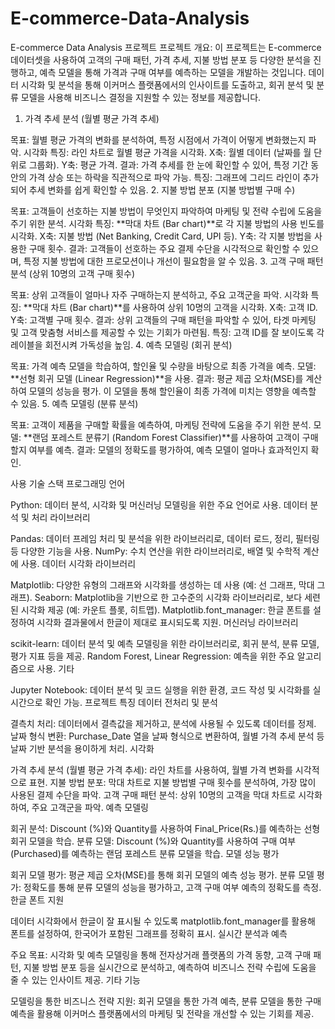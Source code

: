 # E-commerce-Data-Analysis


E-commerce Data Analysis 프로젝트 
프로젝트 개요: 이 프로젝트는 E-commerce 데이터셋을 사용하여 고객의 구매 패턴, 가격 추세, 지불 방법 분포 등 다양한 분석을 진행하고, 예측 모델을 통해 가격과 구매 여부를 예측하는 모델을 개발하는 것입니다. 데이터 시각화 및 분석을 통해 이커머스 플랫폼에서의 인사이트를 도출하고, 회귀 분석 및 분류 모델을 사용해 비즈니스 결정을 지원할 수 있는 정보를 제공합니다.

1. 가격 추세 분석 (월별 평균 가격 추세)

목표: 월별 평균 가격의 변화를 분석하여, 특정 시점에서 가격이 어떻게 변화했는지 파악.
시각화 특징:
라인 차트로 월별 평균 가격을 시각화.
X축: 월별 데이터 (날짜를 월 단위로 그룹화).
Y축: 평균 가격.
결과: 가격 추세를 한 눈에 확인할 수 있어, 특정 기간 동안의 가격 상승 또는 하락을 직관적으로 파악 가능.
특징: 그래프에 그리드 라인이 추가되어 추세 변화를 쉽게 확인할 수 있음.
2. 지불 방법 분포 (지불 방법별 구매 수)

목표: 고객들이 선호하는 지불 방법이 무엇인지 파악하여 마케팅 및 전략 수립에 도움을 주기 위한 분석.
시각화 특징:
**막대 차트 (Bar chart)**로 각 지불 방법의 사용 빈도를 시각화.
X축: 지불 방법 (Net Banking, Credit Card, UPI 등).
Y축: 각 지불 방법을 사용한 구매 횟수.
결과: 고객들이 선호하는 주요 결제 수단을 시각적으로 확인할 수 있으며, 특정 지불 방법에 대한 프로모션이나 개선이 필요함을 알 수 있음.
3. 고객 구매 패턴 분석 (상위 10명의 고객 구매 횟수)

목표: 상위 고객들이 얼마나 자주 구매하는지 분석하고, 주요 고객군을 파악.
시각화 특징:
**막대 차트 (Bar chart)**를 사용하여 상위 10명의 고객을 시각화.
X축: 고객 ID.
Y축: 고객별 구매 횟수.
결과: 상위 고객들의 구매 패턴을 파악할 수 있어, 타겟 마케팅 및 고객 맞춤형 서비스를 제공할 수 있는 기회가 마련됨.
특징: 고객 ID를 잘 보이도록 각 레이블을 회전시켜 가독성을 높임.
4. 예측 모델링 (회귀 분석)

목표: 가격 예측 모델을 학습하여, 할인율 및 수량을 바탕으로 최종 가격을 예측.
모델: **선형 회귀 모델 (Linear Regression)**을 사용.
결과: 평균 제곱 오차(MSE)를 계산하여 모델의 성능을 평가. 이 모델을 통해 할인율이 최종 가격에 미치는 영향을 예측할 수 있음.
5. 예측 모델링 (분류 분석)

목표: 고객이 제품을 구매할 확률을 예측하여, 마케팅 전략에 도움을 주기 위한 분석.
모델: **랜덤 포레스트 분류기 (Random Forest Classifier)**를 사용하여 고객이 구매할지 여부를 예측.
결과: 모델의 정확도를 평가하여, 예측 모델이 얼마나 효과적인지 확인.


사용 기술 스택
프로그래밍 언어

Python: 데이터 분석, 시각화 및 머신러닝 모델링을 위한 주요 언어로 사용.
데이터 분석 및 처리 라이브러리

Pandas: 데이터 프레임 처리 및 분석을 위한 라이브러리로, 데이터 로드, 정리, 필터링 등 다양한 기능을 사용.
NumPy: 수치 연산을 위한 라이브러리로, 배열 및 수학적 계산에 사용.
데이터 시각화 라이브러리

Matplotlib: 다양한 유형의 그래프와 시각화를 생성하는 데 사용 (예: 선 그래프, 막대 그래프).
Seaborn: Matplotlib을 기반으로 한 고수준의 시각화 라이브러리로, 보다 세련된 시각화 제공 (예: 카운트 플롯, 히트맵).
Matplotlib.font_manager: 한글 폰트를 설정하여 시각화 결과물에서 한글이 제대로 표시되도록 지원.
머신러닝 라이브러리

scikit-learn: 데이터 분석 및 예측 모델링을 위한 라이브러리로, 회귀 분석, 분류 모델, 평가 지표 등을 제공.
Random Forest, Linear Regression: 예측을 위한 주요 알고리즘으로 사용.
기타

Jupyter Notebook: 데이터 분석 및 코드 실행을 위한 환경, 코드 작성 및 시각화를 실시간으로 확인 가능.
프로젝트 특징
데이터 전처리 및 분석

결측치 처리: 데이터에서 결측값을 제거하고, 분석에 사용될 수 있도록 데이터를 정제.
날짜 형식 변환: Purchase_Date 열을 날짜 형식으로 변환하여, 월별 가격 추세 분석 등 날짜 기반 분석을 용이하게 처리.
시각화

가격 추세 분석 (월별 평균 가격 추세): 라인 차트를 사용하여, 월별 가격 변화를 시각적으로 표현.
지불 방법 분포: 막대 차트로 지불 방법별 구매 횟수를 분석하여, 가장 많이 사용된 결제 수단을 파악.
고객 구매 패턴 분석: 상위 10명의 고객을 막대 차트로 시각화하여, 주요 고객군을 파악.
예측 모델링

회귀 분석: Discount (%)와 Quantity를 사용하여 Final_Price(Rs.)를 예측하는 선형 회귀 모델을 학습.
분류 모델: Discount (%)와 Quantity를 사용하여 구매 여부 (Purchased)를 예측하는 랜덤 포레스트 분류 모델을 학습.
모델 성능 평가

회귀 모델 평가: 평균 제곱 오차(MSE)를 통해 회귀 모델의 예측 성능 평가.
분류 모델 평가: 정확도를 통해 분류 모델의 성능을 평가하고, 고객 구매 여부 예측의 정확도를 측정.
한글 폰트 지원

데이터 시각화에서 한글이 잘 표시될 수 있도록 matplotlib.font_manager를 활용해 폰트를 설정하여, 한국어가 포함된 그래프를 정확히 표시.
실시간 분석과 예측

주요 목표: 시각화 및 예측 모델링을 통해 전자상거래 플랫폼의 가격 동향, 고객 구매 패턴, 지불 방법 분포 등을 실시간으로 분석하고, 예측하여 비즈니스 전략 수립에 도움을 줄 수 있는 인사이트 제공.
기타 기능

모델링을 통한 비즈니스 전략 지원: 회귀 모델을 통한 가격 예측, 분류 모델을 통한 구매 예측을 활용해 이커머스 플랫폼에서의 마케팅 및 전략을 개선할 수 있는 기회를 제공.
